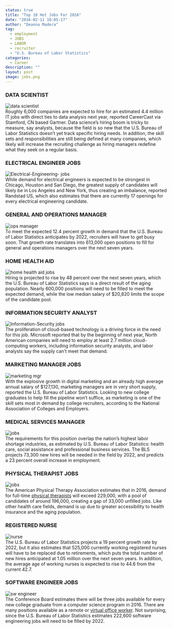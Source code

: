 ```yaml
---
status: true
title: "Top 10 Hot Jobs For 2016"
date: "2016-02-11 10:05:17"
author: "Deanna Madera"
tag:
  - employment
  - JOBS
  - LABOR
  - recruiter
  - "U.S. Bureau of Labor Statistics"
categories:
  - Career
description: ""
layout: post
image: jobs.png
---
```


### DATA SCIENTIST

![data scientist](/posts/data-scientist.jpg)  
Roughly 6,000 companies are expected to hire for an estimated 4.4 million IT jobs with direct ties to data analysis next year, reported CareerCast via Stamford, CN based Gartner. Data science’s hiring boom is tricky to measure, say analysts, because the field is so new that the U.S. Bureau of Labor Statistics doesn’t yet track specific hiring needs. In addition, the skill sets and responsibilities are still being defined at many companies, which likely will increase the recruiting challenge as hiring managers redefine what they seek on a regular basis.

### ELECTRICAL ENGINEER JOBS

![Electrical-Engineering- jobs](/posts/Electrical-Engineering-.jpg)  
While demand for electrical engineers is expected to be strongest in Chicago, Houston and San Diego, the greatest supply of candidates will likely be in Los Angeles and New York, thus creating an imbalance, reported Randstad US, which also estimates that there are currently 17 openings for every electrical engineering candidate.

### GENERAL AND OPERATIONS MANAGER

![ops manager](/posts/ops-manager.jpg)  
To meet the expected 12.4 percent growth in demand that the U.S. Bureau of Labor Statistics anticipates by 2022, recruiters will have to get busy soon. That growth rate translates into 613,000 open positions to fill for general and operations managers over the next seven years.

### HOME HEALTH AID

![home health aid jobs](/posts/home-health-aid-1024x682.jpg)  
Hiring is projected to rise by 48 percent over the next seven years, which the U.S. Bureau of Labor Statistics says is a direct result of the aging population. Nearly 600,000 positions will need to be filled to meet the expected demand, while the low median salary of $20,820 limits the scope of the candidate pool.

### INFORMATION SECURITY ANALYST

![Information-Security jobs](/posts/Information-Security-1024x576.jpg)  
The proliferation of cloud-based technology is a driving force in the need for this job. Microsoft reported that by the beginning of next year, North American companies will need to employ at least 2.7 million cloud-computing workers, including information security analysts, and labor analysts say the supply can’t meet that demand.

### MARKETING MANAGER JOBS

![marketing mgr](/posts/marketing-mgr-1024x681.jpg)  
With the explosive growth in digital marketing and an already high average annual salary of $127,130, marketing managers are in very short supply, reported the U.S. Bureau of Labor Statistics. Looking to new college graduates to help fill the pipeline won’t suffice, as marketing is one of the skill sets most in demand by college recruiters, according to the National Association of Colleges and Employers.

### MEDICAL SERVICES MANAGER

![jobs](/posts/med-services-2.jpg)  
The requirements for this position overlap the nation’s highest labor shortage industries, as estimated by U.S. Bureau of Labor Statistics: health care, social assistance and professional business services. The BLS projects 73,300 new hires will be needed in the field by 2022, and predicts a 23 percent overall increase in employment.

### PHYSICAL THERAPIST JOBS

![jobs](/posts/physical-therapist-1024x680.jpg)  
The American Physical Therapy Association estimates that in 2016, demand for full-time [physical therapists](/which-jobs-have-the-highest-and-lowest-divorce-rate) will exceed 229,000, with a pool of candidates of around 196,000, creating a gap of 33,000 unfilled jobs. Like other health care fields, demand is up due to greater accessibility to health insurance and the aging population.

### REGISTERED NURSE

![nurse](/posts/nurse.jpg)  
The U.S. Bureau of Labor Statistics projects a 19 percent growth rate by 2022, but it also estimates that 525,000 currently working registered nurses will have to be replaced due to retirements, which puts the total number of new hires anticipated at 1.05 million over the next seven years. In addition, the average age of working nurses is expected to rise to 44.6 from the current 42.7.

### SOFTWARE ENGINEER JOBS

![sw engineer](/posts/sw-engineer.jpeg)  
The Conference Board estimates there will be three jobs available for every new college graduate from a computer science program in 2016. There are many positions available as a remote or [virtual office worker](/70-companies-hire-remote-workers-virtual-jobs-uncovered). Not surprising, since the U.S. Bureau of Labor Statistics estimates 222,600 software engineering jobs will need to be filled by 2022.
